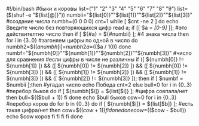 #!/bin/bash
#быки и коровы
list=("1" "2" "3" "4" "5" "6" "7" "8" "9")
list=($(shuf -e "${list[@]}"))
numbii="${list[0]}""${list[1]}""${list[2]}""${list[3]}" #создание числа
numbh=(0 0 0 0) 
cnt=1 
while [ $cnt -ne 2 ]
do
echo Введите число без повторяющихся цифр
read a; 
if [[ $a = *[0-9]* ]]; #это действителтно число
then 
  if [ ${#a} = ${#numbii} ]; #4 знака числа
  then 
    for i in {3..0} #загоняем цифры по одной в число
    do
      numbh2=$(($a % 10))
      numbh[$i]=$numbh2
      a=$(($a / 10))
    done
    numbf="${numbh[0]}""${numbh[1]}""${numbh[2]}""${numbh[3]}" #число для сравнения
    #если цифры в числе не различны
    if ([ ${numbh[0]} != ${numbh[1]} ]) && ([ ${numbh[0]} != ${numbh[2]} ]) && ([ ${numbh[0]} != ${numbh[3]} ]) && ([ ${numbh[1]} != ${numbh[2]} ]) && ([ ${numbh[1]} != ${numbh[3]} ]) && ([ ${numbh[2]} != ${numbh[3]} ]);
    then
      if [ $numbf = $numbii ];then #угадал число
      echo Победа
      cnt=2
      else
        bull=0 
        for i in {0..3} #перебор быков
        do
          if [ ${numbh[$i]} = ${list[$i]} ]; #цифра совпала/нет
          then 
          bull=$(($bull + 1)) 
          fi
        done
        echo $bull быков
        cow=0
        for i in {0..3} #перебор коров
        do
          for b in {0..3}
          do
            if [ ${numbh[$i]} = ${list[$b]} ]; #есть такая цифра/нет
            then 
            cow=$(($cow + 1))
            fi
          done
        done
        cow=$(($cow - $bull))
        echo $cow коров
      fi
    fi
  fi
fi
done
